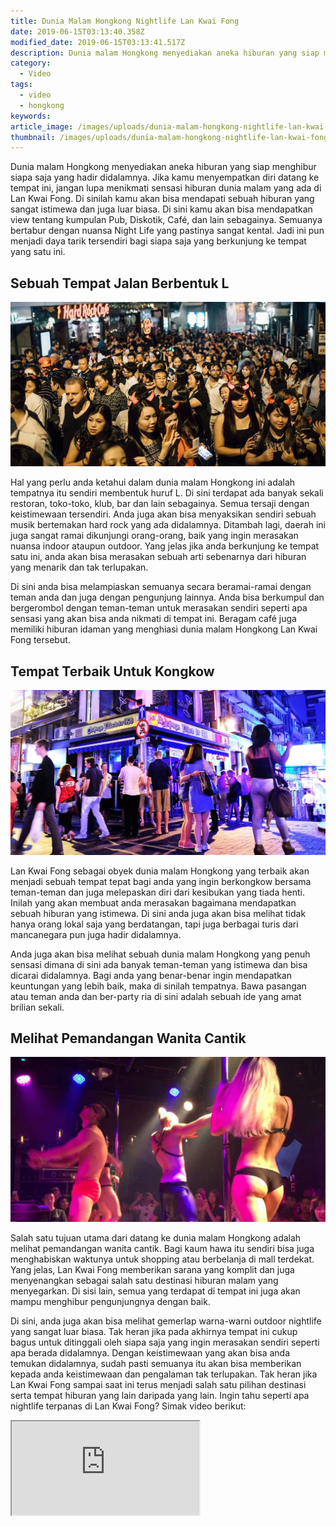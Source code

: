 ```yaml
---
title: Dunia Malam Hongkong Nightlife Lan Kwai Fong
date: 2019-06-15T03:13:40.358Z
modified_date: 2019-06-15T03:13:41.517Z
description: Dunia malam Hongkong menyediakan aneka hiburan yang siap menghibur siapa saja yang hadir didalamnya. 
category:
  - Video
tags:
  - video
  - hongkong
keywords:
article_image: /images/uploads/dunia-malam-hongkong-nightlife-lan-kwai-fong-2.jpg
thumbnail: /images/uploads/dunia-malam-hongkong-nightlife-lan-kwai-fong-2-008.jpg
---
```

Dunia malam Hongkong menyediakan aneka hiburan yang siap menghibur siapa saja yang hadir didalamnya. Jika kamu menyempatkan diri datang ke tempat ini, jangan lupa menikmati sensasi hiburan dunia malam yang ada di Lan Kwai Fong. Di sinilah kamu akan bisa mendapati sebuah hiburan yang sangat istimewa dan juga luar biasa. Di sini kamu akan bisa mendapatkan view tentang kumpulan Pub, Diskotik, Café, dan lain sebagainya. Semuanya bertabur dengan nuansa Night Life yang pastinya sangat kental. Jadi ini pun menjadi daya tarik tersendiri bagi siapa saja yang berkunjung ke tempat yang satu ini.



## Sebuah Tempat Jalan Berbentuk L

![Dunia Malam Hongkong Nightlife Lan Kwai Fong](/images/uploads/dunia-malam-hongkong-nightlife-lan-kwai-fong-1.jpg)

Hal yang perlu anda ketahui dalam dunia malam Hongkong ini adalah tempatnya itu sendiri membentuk huruf L. Di sini terdapat ada banyak sekali restoran, toko-toko, klub, bar dan lain sebagainya. Semua tersaji dengan keistimewaan tersendiri. Anda juga akan bisa menyaksikan sendiri sebuah musik bertemakan hard rock yang ada didalamnya. Ditambah lagi, daerah ini juga sangat ramai dikunjungi orang-orang, baik yang ingin merasakan nuansa indoor ataupun outdoor. Yang jelas jika anda berkunjung ke tempat satu ini, anda akan bisa merasakan sebuah arti sebenarnya dari hiburan yang menarik dan tak terlupakan.

Di sini anda bisa melampiaskan semuanya secara beramai-ramai dengan teman anda dan juga dengan pengunjung lainnya. Anda bisa berkumpul dan bergerombol dengan teman-teman untuk merasakan sendiri seperti apa sensasi yang akan bisa anda nikmati di tempat ini. Beragam café juga memiliki hiburan idaman yang menghiasi dunia malam Hongkong Lan Kwai Fong tersebut.



## Tempat Terbaik Untuk Kongkow

![Dunia Malam Hongkong Nightlife Lan Kwai Fong](/images/uploads/dunia-malam-hongkong-nightlife-lan-kwai-fong-2.jpg)

Lan Kwai Fong sebagai obyek dunia malam Hongkong yang terbaik akan menjadi sebuah tempat tepat bagi anda yang ingin berkongkow bersama teman-teman dan juga melepaskan diri dari kesibukan yang tiada henti. Inilah yang akan membuat anda merasakan bagaimana mendapatkan sebuah hiburan yang istimewa. Di sini anda juga akan bisa melihat tidak hanya orang lokal saja yang berdatangan, tapi juga berbagai turis dari mancanegara pun juga hadir didalamnya.

Anda juga akan bisa melihat sebuah dunia malam Hongkong yang penuh sensasi dimana di sini ada banyak teman-teman yang istimewa dan bisa dicarai didalamnya. Bagi anda yang benar-benar ingin mendapatkan keuntungan yang lebih baik, maka di sinilah tempatnya. Bawa pasangan atau teman anda dan ber-party ria di sini adalah sebuah ide yang amat brilian sekali.



## Melihat Pemandangan Wanita Cantik

![Dunia Malam Hongkong Nightlife Lan Kwai Fong](/images/uploads/dunia-malam-hongkong-nightlife-lan-kwai-fong-3.jpg)

Salah satu tujuan utama dari datang ke dunia malam Hongkong adalah melihat pemandangan wanita cantik. Bagi kaum hawa itu sendiri bisa juga menghabiskan waktunya untuk shopping atau berbelanja di mall terdekat. Yang jelas, Lan Kwai Fong memberikan sarana yang komplit dan juga menyenangkan sebagai salah satu destinasi hiburan malam yang menyegarkan. Di sisi lain, semua yang terdapat di tempat ini juga akan mampu menghibur pengunjungnya dengan baik.

Di sini, anda juga akan bisa melihat gemerlap warna-warni outdoor nightlife yang sangat luar biasa. Tak heran jika pada akhirnya tempat ini cukup bagus untuk ditinggali oleh siapa saja yang ingin merasakan sendiri seperti apa berada didalamnya. Dengan keistimewaan yang akan bisa anda temukan didalamnya, sudah pasti semuanya itu akan bisa memberikan kepada anda keistimewaan dan pengalaman tak terlupakan. Tak heran jika Lan Kwai Fong sampai saat ini terus menjadi salah satu pilihan destinasi serta tempat hiburan yang lain daripada yang lain. Ingin tahu seperti apa nightlife terpanas di Lan Kwai Fong? Simak video berikut:

<div class="videoWrapper">
<iframe src="https://www.youtube.com/embed/IJDWBKvzSVE" allow="accelerometer; autoplay; encrypted-media; gyroscope; picture-in-picture" allowfullscreen></iframe>
</div>